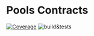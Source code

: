 # Pools Contracts
[![Coverage](https://codecov.io/gh/PrimeDAO/pools-contracts/branch/main/graph/badge.svg?token=5GJA99CHLC)](https://codecov.io/gh/PrimeDAO/pools-contracts) ![build&tests](https://github.com/PrimeDAO/pools-contracts/actions/workflows/ci-config.yml/badge.svg) 
